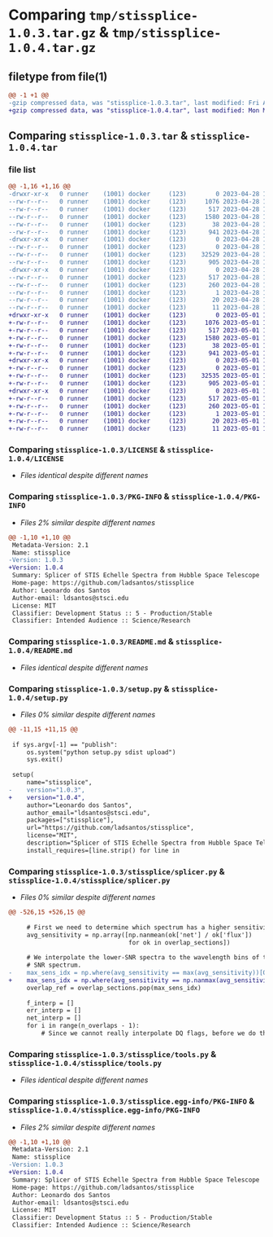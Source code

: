 # Comparing `tmp/stissplice-1.0.3.tar.gz` & `tmp/stissplice-1.0.4.tar.gz`

## filetype from file(1)

```diff
@@ -1 +1 @@
-gzip compressed data, was "stissplice-1.0.3.tar", last modified: Fri Apr 28 17:41:57 2023, max compression
+gzip compressed data, was "stissplice-1.0.4.tar", last modified: Mon May  1 19:13:32 2023, max compression
```

## Comparing `stissplice-1.0.3.tar` & `stissplice-1.0.4.tar`

### file list

```diff
@@ -1,16 +1,16 @@
-drwxr-xr-x   0 runner    (1001) docker     (123)        0 2023-04-28 17:41:57.794852 stissplice-1.0.3/
--rw-r--r--   0 runner    (1001) docker     (123)     1076 2023-04-28 17:41:44.000000 stissplice-1.0.3/LICENSE
--rw-r--r--   0 runner    (1001) docker     (123)      517 2023-04-28 17:41:57.794852 stissplice-1.0.3/PKG-INFO
--rw-r--r--   0 runner    (1001) docker     (123)     1580 2023-04-28 17:41:44.000000 stissplice-1.0.3/README.md
--rw-r--r--   0 runner    (1001) docker     (123)       38 2023-04-28 17:41:57.794852 stissplice-1.0.3/setup.cfg
--rw-r--r--   0 runner    (1001) docker     (123)      941 2023-04-28 17:41:44.000000 stissplice-1.0.3/setup.py
-drwxr-xr-x   0 runner    (1001) docker     (123)        0 2023-04-28 17:41:57.794852 stissplice-1.0.3/stissplice/
--rw-r--r--   0 runner    (1001) docker     (123)        0 2023-04-28 17:41:44.000000 stissplice-1.0.3/stissplice/__init__.py
--rw-r--r--   0 runner    (1001) docker     (123)    32529 2023-04-28 17:41:44.000000 stissplice-1.0.3/stissplice/splicer.py
--rw-r--r--   0 runner    (1001) docker     (123)      905 2023-04-28 17:41:44.000000 stissplice-1.0.3/stissplice/tools.py
-drwxr-xr-x   0 runner    (1001) docker     (123)        0 2023-04-28 17:41:57.794852 stissplice-1.0.3/stissplice.egg-info/
--rw-r--r--   0 runner    (1001) docker     (123)      517 2023-04-28 17:41:57.000000 stissplice-1.0.3/stissplice.egg-info/PKG-INFO
--rw-r--r--   0 runner    (1001) docker     (123)      260 2023-04-28 17:41:57.000000 stissplice-1.0.3/stissplice.egg-info/SOURCES.txt
--rw-r--r--   0 runner    (1001) docker     (123)        1 2023-04-28 17:41:57.000000 stissplice-1.0.3/stissplice.egg-info/dependency_links.txt
--rw-r--r--   0 runner    (1001) docker     (123)       20 2023-04-28 17:41:57.000000 stissplice-1.0.3/stissplice.egg-info/requires.txt
--rw-r--r--   0 runner    (1001) docker     (123)       11 2023-04-28 17:41:57.000000 stissplice-1.0.3/stissplice.egg-info/top_level.txt
+drwxr-xr-x   0 runner    (1001) docker     (123)        0 2023-05-01 19:13:32.075539 stissplice-1.0.4/
+-rw-r--r--   0 runner    (1001) docker     (123)     1076 2023-05-01 19:13:20.000000 stissplice-1.0.4/LICENSE
+-rw-r--r--   0 runner    (1001) docker     (123)      517 2023-05-01 19:13:32.075539 stissplice-1.0.4/PKG-INFO
+-rw-r--r--   0 runner    (1001) docker     (123)     1580 2023-05-01 19:13:20.000000 stissplice-1.0.4/README.md
+-rw-r--r--   0 runner    (1001) docker     (123)       38 2023-05-01 19:13:32.075539 stissplice-1.0.4/setup.cfg
+-rw-r--r--   0 runner    (1001) docker     (123)      941 2023-05-01 19:13:20.000000 stissplice-1.0.4/setup.py
+drwxr-xr-x   0 runner    (1001) docker     (123)        0 2023-05-01 19:13:32.071539 stissplice-1.0.4/stissplice/
+-rw-r--r--   0 runner    (1001) docker     (123)        0 2023-05-01 19:13:20.000000 stissplice-1.0.4/stissplice/__init__.py
+-rw-r--r--   0 runner    (1001) docker     (123)    32535 2023-05-01 19:13:20.000000 stissplice-1.0.4/stissplice/splicer.py
+-rw-r--r--   0 runner    (1001) docker     (123)      905 2023-05-01 19:13:20.000000 stissplice-1.0.4/stissplice/tools.py
+drwxr-xr-x   0 runner    (1001) docker     (123)        0 2023-05-01 19:13:32.071539 stissplice-1.0.4/stissplice.egg-info/
+-rw-r--r--   0 runner    (1001) docker     (123)      517 2023-05-01 19:13:32.000000 stissplice-1.0.4/stissplice.egg-info/PKG-INFO
+-rw-r--r--   0 runner    (1001) docker     (123)      260 2023-05-01 19:13:32.000000 stissplice-1.0.4/stissplice.egg-info/SOURCES.txt
+-rw-r--r--   0 runner    (1001) docker     (123)        1 2023-05-01 19:13:32.000000 stissplice-1.0.4/stissplice.egg-info/dependency_links.txt
+-rw-r--r--   0 runner    (1001) docker     (123)       20 2023-05-01 19:13:32.000000 stissplice-1.0.4/stissplice.egg-info/requires.txt
+-rw-r--r--   0 runner    (1001) docker     (123)       11 2023-05-01 19:13:32.000000 stissplice-1.0.4/stissplice.egg-info/top_level.txt
```

### Comparing `stissplice-1.0.3/LICENSE` & `stissplice-1.0.4/LICENSE`

 * *Files identical despite different names*

### Comparing `stissplice-1.0.3/PKG-INFO` & `stissplice-1.0.4/PKG-INFO`

 * *Files 2% similar despite different names*

```diff
@@ -1,10 +1,10 @@
 Metadata-Version: 2.1
 Name: stissplice
-Version: 1.0.3
+Version: 1.0.4
 Summary: Splicer of STIS Echelle Spectra from Hubble Space Telescope
 Home-page: https://github.com/ladsantos/stissplice
 Author: Leonardo dos Santos
 Author-email: ldsantos@stsci.edu
 License: MIT
 Classifier: Development Status :: 5 - Production/Stable
 Classifier: Intended Audience :: Science/Research
```

### Comparing `stissplice-1.0.3/README.md` & `stissplice-1.0.4/README.md`

 * *Files identical despite different names*

### Comparing `stissplice-1.0.3/setup.py` & `stissplice-1.0.4/setup.py`

 * *Files 0% similar despite different names*

```diff
@@ -11,15 +11,15 @@
 
 if sys.argv[-1] == "publish":
     os.system("python setup.py sdist upload")
     sys.exit()
 
 setup(
     name="stissplice",
-    version="1.0.3",
+    version="1.0.4",
     author="Leonardo dos Santos",
     author_email="ldsantos@stsci.edu",
     packages=["stissplice"],
     url="https://github.com/ladsantos/stissplice",
     license="MIT",
     description="Splicer of STIS Echelle Spectra from Hubble Space Telescope",
     install_requires=[line.strip() for line in
```

### Comparing `stissplice-1.0.3/stissplice/splicer.py` & `stissplice-1.0.4/stissplice/splicer.py`

 * *Files 0% similar despite different names*

```diff
@@ -526,15 +526,15 @@
 
     # First we need to determine which spectrum has a higher sensitivity
     avg_sensitivity = np.array([np.nanmean(ok['net'] / ok['flux'])
                                 for ok in overlap_sections])
 
     # We interpolate the lower-SNR spectra to the wavelength bins of the higher
     # SNR spectrum.
-    max_sens_idx = np.where(avg_sensitivity == max(avg_sensitivity))[0][0]
+    max_sens_idx = np.where(avg_sensitivity == np.nanmax(avg_sensitivity))[0][0]
     overlap_ref = overlap_sections.pop(max_sens_idx)
 
     f_interp = []
     err_interp = []
     net_interp = []
     for i in range(n_overlaps - 1):
         # Since we cannot really interpolate DQ flags, before we do the
```

### Comparing `stissplice-1.0.3/stissplice/tools.py` & `stissplice-1.0.4/stissplice/tools.py`

 * *Files identical despite different names*

### Comparing `stissplice-1.0.3/stissplice.egg-info/PKG-INFO` & `stissplice-1.0.4/stissplice.egg-info/PKG-INFO`

 * *Files 2% similar despite different names*

```diff
@@ -1,10 +1,10 @@
 Metadata-Version: 2.1
 Name: stissplice
-Version: 1.0.3
+Version: 1.0.4
 Summary: Splicer of STIS Echelle Spectra from Hubble Space Telescope
 Home-page: https://github.com/ladsantos/stissplice
 Author: Leonardo dos Santos
 Author-email: ldsantos@stsci.edu
 License: MIT
 Classifier: Development Status :: 5 - Production/Stable
 Classifier: Intended Audience :: Science/Research
```

